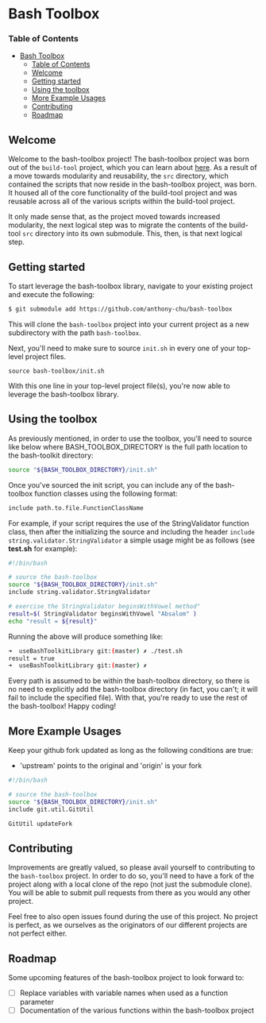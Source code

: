 # Bash Toolbox

### Table of Contents

- [Bash Toolbox](#bash-toolbox)
    - [Table of Contents](#table-of-contents)
  - [Welcome](#welcome)
  - [Getting started](#getting-started)
  - [Using the toolbox](#using-the-toolbox)
  - [More Example Usages](#more-example-usages)
  - [Contributing](#contributing)
  - [Roadmap](#roadmap)

## Welcome

Welcome to the bash-toolbox project! The bash-toolbox project was born out of
the `build-tool` project, which you can learn about [here](
https://github.com/anthony-chu/build-tool). As a result of a move towards
modularity and reusability, the `src` directory, which contained the scripts
that now reside in the bash-toolbox project, was born. It housed all of the core
functionality of the build-tool project and was reusable across all of the
various scripts within the build-tool project.

It only made sense that, as the project moved towards increased modularity, the
next logical step was to migrate the contents of the build-tool `src` directory
into its own submodule. This, then, is that next logical step.

## Getting started

To start leverage the bash-toolbox library, navigate to your existing project
and execute the following:

```bash
$ git submodule add https://github.com/anthony-chu/bash-toolbox
```

This will clone the `bash-toolbox` project into your current project as a new
subdirectory with the path `bash-toolbox`.

Next, you'll need to make sure to source `init.sh` in every one of your
top-level project files.

`source bash-toolbox/init.sh`

With this one line in your top-level project file(s), you're now able to
leverage the bash-toolbox library.

## Using the toolbox

As previously mentioned, in order to use the toolbox, you'll need to source like below where BASH_TOOLBOX_DIRECTORY is the full path location to the bash-toolkit directory:

```bash
source "${BASH_TOOLBOX_DIRECTORY}/init.sh"
```

Once you've sourced the init script, you can include any of the bash-toolbox
function classes using the following format:

```bash
include path.to.file.FunctionClassName
```

For example, if your script requires the use of the StringValidator function
class, then after the initializing the source and including the header ``include string.validator.StringValidator`` a simple usage might be as follows (see **test.sh** for example):

```bash
#!/bin/bash

# source the bash-toolbox
source "${BASH_TOOLBOX_DIRECTORY}/init.sh"
include string.validator.StringValidator

# exercise the StringValidator beginsWithVowel method"
result=$( StringValidator beginsWithVowel "Absalom" )
echo "result = ${result}"
```

Running the above will produce something like:
```bash
➜  useBashToolkitLibrary git:(master) ✗ ./test.sh
result = true
➜  useBashToolkitLibrary git:(master) ✗
```

Every path is assumed to be within the bash-toolbox directory, so there is no
need to explicitly add the bash-toolbox directory (in fact, you can't; it will
fail to include the specified file). With that, you're ready to use the rest of
the bash-toolbox! Happy coding!

## More Example Usages

Keep your github fork updated as long as the following conditions are true:

* 'upstream' points to the original and 'origin' is your fork

```bash
#!/bin/bash

# source the bash-toolbox
source "${BASH_TOOLBOX_DIRECTORY}/init.sh"
include git.util.GitUtil

GitUtil updateFork
```

## Contributing

Improvements are greatly valued, so please avail yourself to contributing to the
`bash-toolbox` project. In order to do so, you'll need to have a fork of the
project along with a local clone of the repo (not just the submodule clone). You
will be able to submit pull requests from there as you would any other project.

Feel free to also open issues found during the use of this project. No project
is perfect, as we ourselves as the originators of our different projects are not
perfect either.

## Roadmap

Some upcoming features of the bash-toolbox project to look forward to:

- [ ] Replace variables with variable names when used as a function parameter
- [ ] Documentation of the various functions within the bash-toolbox project